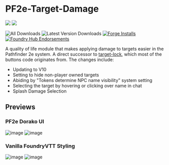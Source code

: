 # PF2e-Target-Damage
![](https://img.shields.io/endpoint?url=https%3A%2F%2Ffoundryshields.com%2Fversion%3Fstyle%3Dflat%26url%3Dhttps://raw.githubusercontent.com/MrVauxs/PF2e-Target-Damage/master/module.json)
![](https://img.shields.io/endpoint?url=https%3A%2F%2Ffoundryshields.com%2Fsystem%3FnameType%3Dfull%26showVersion%3D1%26style%3Dflat%26url%3Dhttps://raw.githubusercontent.com/MrVauxs/PF2e-Target-Damage/master/module.json)

![All Downloads](https://img.shields.io/github/downloads/MrVauxs/PF2e-Target-Damage/total?color=purple&label=All%20Downloads)
![Latest Version Downloads](https://img.shields.io/github/downloads/MrVauxs/PF2e-Target-Damage/latest/total?color=purple&label=Latest%20Version%20Downloads&sort=semver)
[![Forge Installs](https://img.shields.io/badge/dynamic/json?label=Forge%20Installs&query=package.installs&suffix=%25&url=https%3A%2F%2Fforge-vtt.com%2Fapi%2Fbazaar%2Fpackage%2Fpf2e-target-damage&colorB=4aa94a)](https://forge-vtt.com/bazaar#package=PF2e-Target-Damage)
[![Foundry Hub Endorsements](https://img.shields.io/endpoint?logoColor=white&url=https%3A%2F%2Fwww.foundryvtt-hub.com%2Fwp-json%2Fhubapi%2Fv1%2Fpackage%2FPF2e-Target-Damage%2Fshield%2Fendorsements)](https://www.foundryvtt-hub.com/package/PF2e-Target-Damage/)

A quality of life module that makes applying damage to targets easier in the Pathfinder 2e system.
A direct successor to [target-lock](https://github.com/WillNichols726/target-lock), which most of the buttons code originates from. The changes include:
- Updating to V10
- Setting to hide non-player owned targets
- Abiding by "Tokens determine NPC name visibility" system setting
- Selecting the target by hovering or clicking over name in chat
- Splash Damage Selection

## Previews

### PF2e Dorako UI

![image](https://user-images.githubusercontent.com/32039708/213246433-c774b600-7856-452a-aff6-ff7f5e863c35.png)
![image](https://user-images.githubusercontent.com/32039708/213247077-d8dc995f-c133-4659-a5bc-e5d00644113d.png)

### Vanilla FoundryVTT Styling

![image](https://user-images.githubusercontent.com/32039708/213247421-ce7d62c1-aa54-489d-8e52-9bc34b43961b.png)
![image](https://user-images.githubusercontent.com/32039708/213247244-a62d652a-ffe4-4e1a-9b22-86703664ba81.png)
